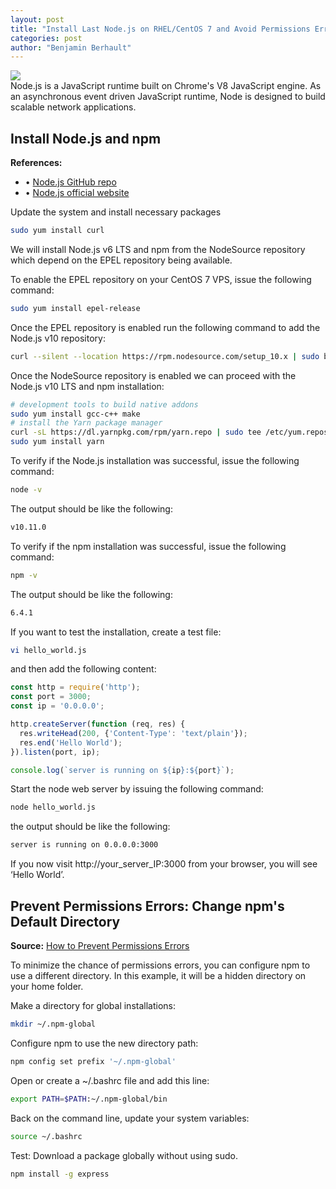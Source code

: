 ```yaml
---
layout: post
title: "Install Last Node.js on RHEL/CentOS 7 and Avoid Permissions Errors"
categories: post
author: "Benjamin Berhault"
---
```


<div class="row">
  <div class="col grid s12 m6 l3">
    <img src="{{ '/images/node_js.png' | relative_url }}" class="responsive-img">
  </div>
  <div class="col grid s12 m6 l9 ">
    Node.js is a JavaScript runtime built on Chrome's V8 JavaScript engine. As an asynchronous event driven JavaScript runtime, Node is designed to build scalable network applications.
  </div>
</div>

## Install Node.js and npm
<b>References:</b>
 * &bull; [Node.js GitHub repo](https://github.com/nodesource/distributions)
 * &bull; [Node.js official website](https://nodejs.org/en/)

Update the system and install necessary packages
```bash
sudo yum install curl
```

We will install Node.js v6 LTS and npm from the NodeSource repository which depend on the EPEL repository being available.

To enable the EPEL repository on your CentOS 7 VPS, issue the following command:
```bash
sudo yum install epel-release
```

Once the EPEL repository is enabled run the following command to add the Node.js v10 repository:
```bash
curl --silent --location https://rpm.nodesource.com/setup_10.x | sudo bash -
```

Once the NodeSource repository is enabled we can proceed with the Node.js v10 LTS and npm installation:
```bash
# development tools to build native addons
sudo yum install gcc-c++ make
# install the Yarn package manager
curl -sL https://dl.yarnpkg.com/rpm/yarn.repo | sudo tee /etc/yum.repos.d/yarn.repo
sudo yum install yarn
```

To verify if the Node.js installation was successful, issue the following command:
```bash
node -v
```

The output should be like the following:
```bash
v10.11.0
```

To verify if the npm installation was successful, issue the following command:
```bash
npm -v
```

The output should be like the following:
```bash
6.4.1
```

If you want to test the installation, create a test file:
```bash
vi hello_world.js
```

and then add the following content:
```js
const http = require('http');
const port = 3000;
const ip = '0.0.0.0';

http.createServer(function (req, res) {
  res.writeHead(200, {'Content-Type': 'text/plain'});
  res.end('Hello World');
}).listen(port, ip);

console.log(`server is running on ${ip}:${port}`);
```

Start the node web server by issuing the following command:
```bash
node hello_world.js
```

the output should be like the following:
```bash
server is running on 0.0.0.0:3000
```

If you now visit http://your_server_IP:3000 from your browser, you will see ‘Hello World’.

## Prevent Permissions Errors: Change npm's Default Directory
<b>Source:</b> [How to Prevent Permissions Errors](https://docs.npmjs.com/getting-started/fixing-npm-permissions)

To minimize the chance of permissions errors, you can configure npm to use a different directory. In this example, it will be a hidden directory on your home folder.

Make a directory for global installations:
```bash
mkdir ~/.npm-global
```

Configure npm to use the new directory path:
```bash
npm config set prefix '~/.npm-global'
```

Open or create a ~/.bashrc file and add this line:
```bash
export PATH=$PATH:~/.npm-global/bin
```
Back on the command line, update your system variables:
```bash
source ~/.bashrc
```
Test: Download a package globally without using sudo.
```bash
npm install -g express
```
